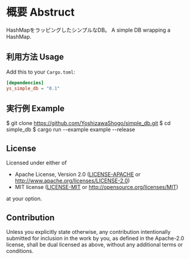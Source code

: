 # 概要 Abstruct

HashMapをラッピングしたシンプルなDB。
A simple DB wrapping a HashMap.

## 利用方法 Usage

Add this to your `Cargo.toml`:

```toml
[dependencies]
ys_simple_db = "0.1"
```

## 実行例 Example

  $ git clone https://github.com/YoshizawaShogo/simple_db.git
  $ cd simple_db
  $ cargo run --example example --release

## License

Licensed under either of

 * Apache License, Version 2.0
   ([LICENSE-APACHE](LICENSE-APACHE) or http://www.apache.org/licenses/LICENSE-2.0)
 * MIT license
   ([LICENSE-MIT](LICENSE-MIT) or http://opensource.org/licenses/MIT)

at your option.

## Contribution

Unless you explicitly state otherwise, any contribution intentionally submitted
for inclusion in the work by you, as defined in the Apache-2.0 license, shall be
dual licensed as above, without any additional terms or conditions.